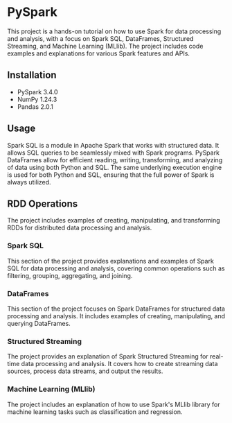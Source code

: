 # PySpark
This project is a hands-on tutorial on how to use Spark for data processing and analysis, with a focus on Spark SQL, DataFrames, Structured Streaming, and Machine Learning (MLlib). The project includes code examples and explanations for various Spark features and APIs.

## Installation
- PySpark 3.4.0
- NumPy 1.24.3
- Pandas 2.0.1

## Usage

Spark SQL is a module in Apache Spark that works with structured data. It allows SQL queries to be seamlessly mixed with Spark programs. PySpark DataFrames allow for efficient reading, writing, transforming, and analyzing of data using both Python and SQL. The same underlying execution engine is used for both Python and SQL, ensuring that the full power of Spark is always utilized.

## RDD Operations 

The project includes examples of creating, manipulating, and transforming RDDs for distributed data processing and analysis.

### Spark SQL 

This section of the project provides explanations and examples of Spark SQL for data processing and analysis, covering common operations such as filtering, grouping, aggregating, and joining.

### DataFrames

This section of the project focuses on Spark DataFrames for structured data processing and analysis. It includes examples of creating, manipulating, and querying DataFrames.

### Structured Streaming

The project provides an explanation of Spark Structured Streaming for real-time data processing and analysis. It covers how to create streaming data sources, process data streams, and output the results.

### Machine Learning (MLlib)
The project includes an explanation of how to use Spark's MLlib library for machine learning tasks such as classification and regression.
